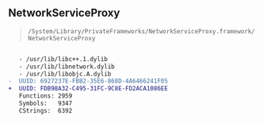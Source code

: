 ## NetworkServiceProxy

> `/System/Library/PrivateFrameworks/NetworkServiceProxy.framework/NetworkServiceProxy`

```diff

   - /usr/lib/libc++.1.dylib
   - /usr/lib/libnetwork.dylib
   - /usr/lib/libobjc.A.dylib
-  UUID: 6927237E-FBB2-35E6-868D-4A6466241F05
+  UUID: FDB98A32-C495-31FC-9C8E-FD2ACA1086EE
   Functions: 2959
   Symbols:   9347
   CStrings:  6392

```
